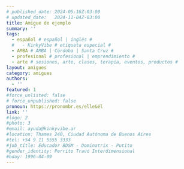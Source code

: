 ```yaml
---
# published_date: 2024-05-16Z-03:00
# updated_date:   2024-11-04Z-03:00
title: Amigue de ejemplo
summary: ''
tags:
  - español # español | inglés #
  #   - KinkyVibe # etiqueta especial #
  - AMBA # AMBA | Córdoba | Santa Cruz #
  - profesional # profesional | emprendimiento #
  - arte # sesiones, arte, clases, terapia, eventos, productos #
layout: amigues
category: amigues
authors:
  - ''
featured: 1
#force_unlisted: false
# force_unpublished: false
pronoun: https://pronombr.es/elle&él
link: ''
#logo: 2
#photo: 3
#email: ayuda@kinkyvibe.ar
#location: Thames 240, Ciudad Autónoma de Buenos Aires
#tel: +54 9 11 5555 3333
#job_title: Educador BDSM - Dominatrix - Putito
#gender_identity: Perrito Travo Interdimensional
#bday: 1996-04-09
---
```

